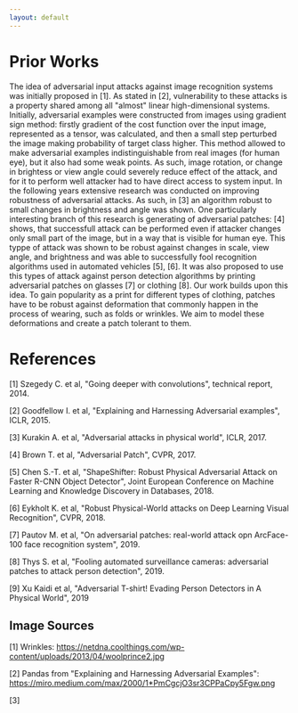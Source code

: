 ```yaml
---
layout: default
---
```


# Prior Works

<p>The idea of adversarial input attacks against image recognition systems was initially proposed in [1]. As stated in [2], vulnerability to these attacks is a property shared among all "almost" linear high-dimensional systems. Initially, adversarial examples were constructed from images using gradient sign method: firstly gradient of the cost function over the input image, represented as a tensor, was calculated, and then a small step perturbed the image making probability of target class higher. This method allowed to make adversarial examples indistinguishable from real images (for human eye), but it also had some weak points. As such, image rotation, or change in brightess or view angle could severely reduce effect of the attack, and for it to perform well attacker had to have direct access to system input. In the following years extensive research was conducted on improving robustness of adversarial attacks. As such, in [3] an algorithm robust to small changes in brightness and angle was shown. One particularly interesting branch of this research is generating of adversarial patches: [4] shows, that successfull attack can be performed even if attacker changes only small part of the image, but in a way that is visible for human eye. This typpe of attack was shown to be robust against changes in scale, view angle, and brightness and was able to successfully fool recognition algorithms used in automated vehicles [5], [6]. It was also proposed to use this types of attack against person detection algorithms by printing adversarial patches on glasses [7] or clothing [8]. Our work builds upon this idea. To gain popularity as a print for different types of clothing, patches have to be robust against deformation that commonly happen in the process of wearing, such as folds or wrinkles. We aim to model these deformations and create a patch tolerant to them.</p>


# References 
[1] Szegedy C. et al, "Going deeper with convolutions", technical report, 2014.

[2] Goodfellow I. et al, "Explaining and Harnessing Adversarial examples", ICLR, 2015.

[3] Kurakin A. et al, "Adversarial attacks in physical world", ICLR, 2017.

[4] Brown T. et al, "Adversarial Patch", CVPR, 2017.

[5] Chen S.-T. et al, "ShapeShifter: Robust Physical Adversarial Attack on Faster R-CNN Object Detector", Joint European Conference on Machine Learning and Knowledge Discovery in Databases, 2018.

[6] Eykholt K. et al, "Robust Physical-World attacks on Deep Learning Visual Recognition", CVPR, 2018.

[7] Pautov M. et al, "On adversarial patches: real-world attack opn ArcFace-100 face recognition system", 2019.

[8] Thys S. et al, "Fooling automated surveillance cameras: adversarial patches to attack person detection", 2019.

[9] Xu Kaidi et al, "Adversarial T-shirt! Evading Person Detectors in A Physical World", 2019

## Image Sources
[1] Wrinkles: https://netdna.coolthings.com/wp-content/uploads/2013/04/woolprince2.jpg

[2] Pandas from "Explaining and Harnessing Adversarial Examples": https://miro.medium.com/max/2000/1*PmCgcjO3sr3CPPaCpy5Fgw.png

[3]
